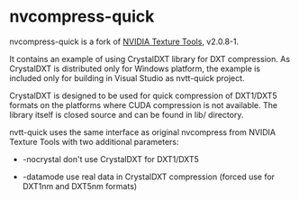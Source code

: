 nvcompress-quick
================

nvcompress-quick is a fork of [NVIDIA Texture Tools](http://code.google.com/p/nvidia-texture-tools/), v2.0.8-1.

It contains an example of using CrystalDXT library for DXT compression. As CrystalDXT is distributed only for Windows platform, the example is included only for building in Visual Studio as nvtt-quick project.

CrystalDXT is designed to be used for quick compression of DXT1/DXT5 formats on the platforms where CUDA compression is not available. The library itself is closed source and can be found in lib/ directory.

nvtt-quick uses the same interface as original nvcompress from NVIDIA Texture Tools with two additional parameters:

* -nocrystal don't use CrystalDXT for DXT1/DXT5

* -datamode use real data in CrystalDXT compression (forced use for DXT1nm and DXT5nm formats)